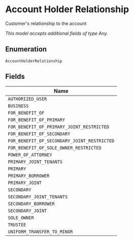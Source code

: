 
# Account Holder Relationship

Customer's relationship to the account

*This model accepts additional fields of type Any.*

## Enumeration

`AccountHolderRelationship`

## Fields

| Name |
|  --- |
| `AUTHORIZED_USER` |
| `BUSINESS` |
| `FOR_BENEFIT_OF` |
| `FOR_BENEFIT_OF_PRIMARY` |
| `FOR_BENEFIT_OF_PRIMARY_JOINT_RESTRICTED` |
| `FOR_BENEFIT_OF_SECONDARY` |
| `FOR_BENEFIT_OF_SECONDARY_JOINT_RESTRICTED` |
| `FOR_BENEFIT_OF_SOLE_OWNER_RESTRICTED` |
| `POWER_OF_ATTORNEY` |
| `PRIMARY_JOINT_TENANTS` |
| `PRIMARY` |
| `PRIMARY_BORROWER` |
| `PRIMARY_JOINT` |
| `SECONDARY` |
| `SECONDARY_JOINT_TENANTS` |
| `SECONDARY_BORROWER` |
| `SECONDARY_JOINT` |
| `SOLE_OWNER` |
| `TRUSTEE` |
| `UNIFORM_TRANSFER_TO_MINOR` |

